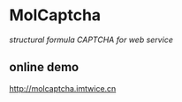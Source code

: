 # MolCaptcha
*structural formula CAPTCHA for web service*

## online demo
http://molcaptcha.imtwice.cn
